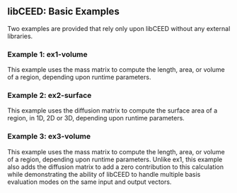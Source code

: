 ## libCEED: Basic Examples

Two examples are provided that rely only upon libCEED without any external libraries.

### Example 1: ex1-volume

This example uses the mass matrix to compute the length, area, or volume of a region, depending upon runtime parameters.

### Example 2: ex2-surface

This example uses the diffusion matrix to compute the surface area of a region, in 1D, 2D or 3D, depending upon runtime parameters.

### Example 3: ex3-volume

This example uses the mass matrix to compute the length, area, or volume of a region, depending upon runtime parameters.
Unlike ex1, this example also adds the diffusion matrix to add a zero contribution to this calculation while demonstrating the ability of libCEED to handle multiple basis evaluation modes on the same input and output vectors.
